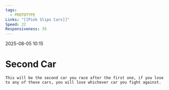 ```yaml
---
tags:
  - PROTOTYPE
Links: "[[Pink Slips Cars]]"
Speed: 22
Responsiveness: 35
---
```

2025-08-05 10:15
# Second Car
	This will be the second car you race after the first one, if you lose to any of these cars, you will lose whichever car you fight against.




